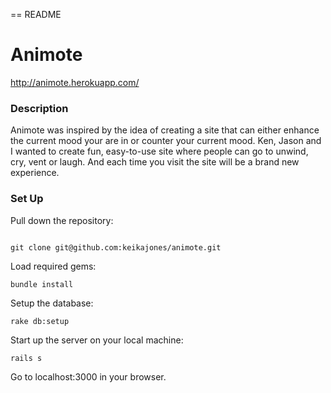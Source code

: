== README

# Animote

http://animote.herokuapp.com/

### Description
Animote was inspired by the idea of creating a site that can either enhance the current mood your are in or counter your current mood. Ken, Jason and I wanted to create fun, easy-to-use site where people can go to unwind, cry, vent or laugh. And each time you visit the site will be a brand new experience. 

### Set Up
Pull down the repository:
```

git clone git@github.com:keikajones/animote.git
```

Load required gems:
```
bundle install
```

Setup the database:
```
rake db:setup
```

Start up the server on your local machine:
```
rails s
```

Go to localhost:3000 in your browser.
